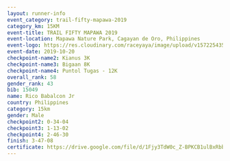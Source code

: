 ```yaml
---
layout: runner-info 
event_category: trail-fifty-mapawa-2019 
category_km: 15KM 
event-title: TRAIL FIFTY MAPAWA 2019  
event-location: Mapawa Nature Park, Cagayan de Oro, Philippines 
event-logo: https://res.cloudinary.com/raceyaya/image/upload/v1572254355/logo/trail-fifty-mapawa_fizjmb.jpg 
event-date: 2019-10-20 
checkpoint-name2: Kianus 3K 
checkpoint-name3: Bigaan 8K 
checkpoint-name4: Puntol Tugas - 12K 
overall_rank: 58
gender_rank: 43
bib: 15049
name: Rico Babalcon Jr
country: Philippines
category: 15km
gender: Male
checkpoint2: 0-34-04
checkpoint3: 1-13-02
checkpoint4: 2-46-30
finish: 3-47-08
certificate: https://drive.google.com/file/d/1Fjy3TdW0c_Z-BPKCB1ulBxRbbNSQrbEU/view?usp=sharing
---
```

